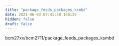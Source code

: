 ```yaml
---
title: "package_feeds_packages_ksmbd"
date: 2021-06-03 07:41:58.186139
hidden: false
draft: false
---
```


bcm27xx/bcm2711/package_feeds_packages_ksmbd

